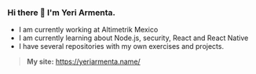 ### Hi there 👋 I'm Yeri Armenta.

- I am currently working at Altimetrik Mexico
- I am currently learning about Node.js, security, React and React Native
- I have several repositories with my own exercises and projects.

> **My site:** https://yeriarmenta.name/

<!--
**yearro/yearro** is a ✨ _special_ ✨ repository because its `README.md` (this file) appears on your GitHub profile.

Here are some ideas to get you started:

- 🔭 I’m currently working on ...
- 🌱 I’m currently learning ...
- 👯 I’m looking to collaborate on ...
- 🤔 I’m looking for help with ...
- 💬 Ask me about ...
- 📫 How to reach me: ...
- 😄 Pronouns: ...
- ⚡ Fun fact: ...
-->
